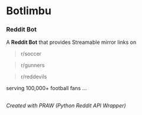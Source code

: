 # Botlimbu
### Reddit Bot

A **Reddit Bot** that provides Streamable mirror links on 

> r/soccer

> r/gunners

> r/reddevils

serving 100,000+ football fans ...

##

###### Created with PRAW *(Python Reddit API Wrapper)*